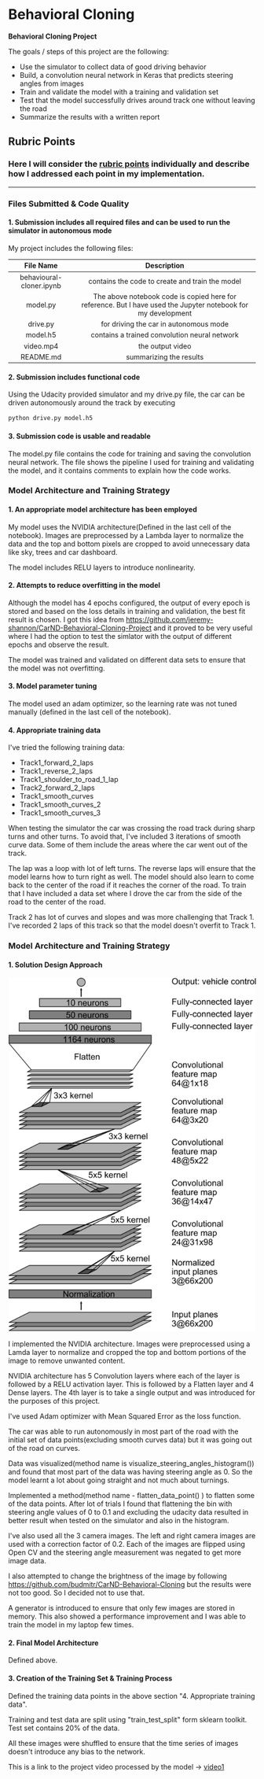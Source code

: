 # **Behavioral Cloning** 

**Behavioral Cloning Project**

The goals / steps of this project are the following:
* Use the simulator to collect data of good driving behavior
* Build, a convolution neural network in Keras that predicts steering angles from images
* Train and validate the model with a training and validation set
* Test that the model successfully drives around track one without leaving the road
* Summarize the results with a written report


[//]: # (Image References)

[image1]: ./images/nvidia-cnn-architecture-624x890.png "NVIDIA CNN Architecture"
[video1]: ./video.mp4	

## Rubric Points
### Here I will consider the [rubric points](https://review.udacity.com/#!/rubrics/432/view) individually and describe how I addressed each point in my implementation.  

---
### Files Submitted & Code Quality

#### 1. Submission includes all required files and can be used to run the simulator in autonomous mode

My project includes the following files:

File Name | Description |
:--:|:--:|
behavioural-cloner.ipynb | contains the code to create and train the model|
model.py | The above notebook code is copied here for reference. But I have used the Jupyter notebook for my development|
drive.py | for driving the car in autonomous mode |
model.h5 | contains a trained convolution neural network |
video.mp4 | the output video |
README.md | summarizing the results |

#### 2. Submission includes functional code
Using the Udacity provided simulator and my drive.py file, the car can be driven autonomously around the track by executing 
```sh
python drive.py model.h5
```

#### 3. Submission code is usable and readable

The model.py file contains the code for training and saving the convolution neural network. The file shows the pipeline I used for training and validating the model, and it contains comments to explain how the code works.

### Model Architecture and Training Strategy

#### 1. An appropriate model architecture has been employed

My model uses the NVIDIA architecture(Defined in the last cell of the notebook). Images are preprocessed by a Lambda layer to normalize the data and the top and bottom pixels are cropped to avoid unnecessary data like sky, trees and car dashboard.

The model includes RELU layers to introduce nonlinearity. 

#### 2. Attempts to reduce overfitting in the model

Although the model has 4 epochs configured, the output of every epoch is stored and based on the loss details in training and validation, the best fit result is chosen.  I got this idea from https://github.com/jeremy-shannon/CarND-Behavioral-Cloning-Project and it proved to be very useful where I had the option to test the simlator with the output of different epochs and observe the result.

The model was trained and validated on different data sets to ensure that the model was not overfitting.

#### 3. Model parameter tuning

The model used an adam optimizer, so the learning rate was not tuned manually (defined in the last cell of the notebook).

#### 4. Appropriate training data

I've tried the following training data:

* Track1_forward_2_laps
* Track1_reverse_2_laps
* Track1_shoulder_to_road_1_lap
* Track2_forward_2_laps
* Track1_smooth_curves
* Track1_smooth_curves_2
* Track1_smooth_curves_3

When testing the simulator the car was crossing the road track during sharp turns and other turns. To avoid that, I've included 3 iterations of smooth curve data. Some of them include the areas where the car went out of the track. 

The lap was a loop with lot of left turns. The reverse laps will ensure that the model learns how to turn right as well. The model should also learn to come back to the center of the road if it reaches the corner of the road. To train that I have included a data set where I drove the car from the side of the road to the center of the road.

Track 2 has lot of curves and slopes and was more challenging that Track 1. I've recorded 2 laps of this track so that the model doesn't overfit to Track 1.

### Model Architecture and Training Strategy

#### 1. Solution Design Approach

![alt text][image1]

I implemented the NVIDIA architecture. Images were preprocessed using a Lamda layer to normalize and cropped the top and bottom portions of the image to remove unwanted content.

NVIDIA architecture has 5 Convolution layers where each of the layer is followed by a RELU activation layer. This is followed by a Flatten layer and 4 Dense layers. The 4th layer is to take a single output and was introduced for the purposes of this project.

I've used Adam optimizer with Mean Squared Error as the loss function.

The car was able to run autonomously in most part of the road with the initial set of data points(excluding smooth curves data) but it was going out of the road on curves.

Data was visualized(method name is visualize_steering_angles_histogram())  and found that most part of the data was having steering angle as 0. So the model learnt a lot about going straight and not much about turnings.

Implemented a method(method name - flatten_data_point() ) to flatten some of the data points. After lot of trials I found that flattening the bin with steering angle values of 0 to 0.1 and excluding the udacity data resulted in better result when tested on the simulator and also in the histogram.

I've also used all the 3 camera images. The left and right camera images are used with a correction factor of 0.2. Each of the images are flipped using Open CV and the steering angle measurement was negated to get more image data.

I also attempted to change the brightness of the image by following https://github.com/budmitr/CarND-Behavioral-Cloning but the results were not too good. So I decided not to use that.

A generator is introduced to ensure that only few images are stored in memory. This also showed a performance improvement and I was able to train the model in my laptop few times.

#### 2. Final Model Architecture
Defined above.

#### 3. Creation of the Training Set & Training Process

Defined the training data points in the above section "4. Appropriate training data".

Training and test data are split using "train_test_split" form sklearn toolkit. Test set contains 20% of the data.

All these images were shuffled to ensure that the time series of images doesn't introduce any bias to the network.

This is a link to the project video processed by the model -> [video1]
